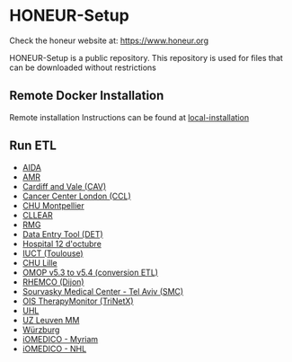 # HONEUR-Setup

Check the honeur website at: https://www.honeur.org

HONEUR-Setup is a public repository. This repository is used for files that can be downloaded without restrictions


## Remote Docker Installation

Remote installation Instructions can be found at [local-installation](https://github.com/Feder8-Platform/Feder8-Setup/tree/main/local-installation)

## Run ETL

- [AIDA](https://github.com/solventrix/Honeur-Setup/tree/master/RunETLAIDA)
- [AMR](https://github.com/solventrix/Honeur-Setup/tree/master/RunETLAMR)
- [Cardiff and Vale (CAV)](https://github.com/solventrix/Honeur-Setup/tree/master/RunETLCAV) 
- [Cancer Center London (CCL)](https://github.com/solventrix/Honeur-Setup/tree/master/RunETLCCL)
- [CHU Montpellier](https://github.com/solventrix/Honeur-Setup/tree/master/RunETLCHU_Montpellier)
- [CLLEAR](https://github.com/solventrix/Honeur-Setup/tree/master/RunETLCLLEAR)
- [RMG](https://github.com/solventrix/Honeur-Setup/tree/master/RunETLCMG)
- [Data Entry Tool (DET)](https://github.com/solventrix/Honeur-Setup/tree/master/RunETLDET)
- [Hospital 12 d'octubre](https://github.com/solventrix/Honeur-Setup/tree/master/RunETLH12O)
- [IUCT (Toulouse)](https://github.com/solventrix/Honeur-Setup/tree/master/RunETLIUCT)
- [CHU Lille](https://github.com/solventrix/Honeur-Setup/tree/master/RunETLLille)
- [OMOP v5.3 to v5.4 (conversion ETL)](https://github.com/solventrix/Honeur-Setup/tree/master/RunETLOMOP54Conversion)
- [RHEMCO (Dijon)](https://github.com/solventrix/Honeur-Setup/tree/master/RunETLRHEMCO)
- [Sourvasky Medical Center - Tel Aviv (SMC)](https://github.com/solventrix/Honeur-Setup/tree/master/RunETLSMC)
- [OIS TherapyMonitor (TriNetX)](https://github.com/solventrix/Honeur-Setup/tree/master/RunETLTherapyMonitor_OIS)
- [UHL](https://github.com/solventrix/Honeur-Setup/tree/master/RunETLUHL)
- [UZ Leuven MM](https://github.com/solventrix/Honeur-Setup/tree/master/RunETLUZLMM)
- [Würzburg](https://github.com/solventrix/Honeur-Setup/tree/master/RunETLWurzburg)
- [iOMEDICO - Myriam](https://github.com/solventrix/Honeur-Setup/tree/master/RunETLiOMEDICO_Myriam)
- [iOMEDICO - NHL](https://github.com/solventrix/Honeur-Setup/tree/master/RunETLiOMEDICO_NHL)